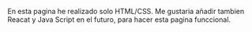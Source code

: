 En esta pagina he realizado solo HTML/CSS. Me gustaria añadir tambien Reacat y Java Script en el futuro, para hacer esta pagina funccional.
